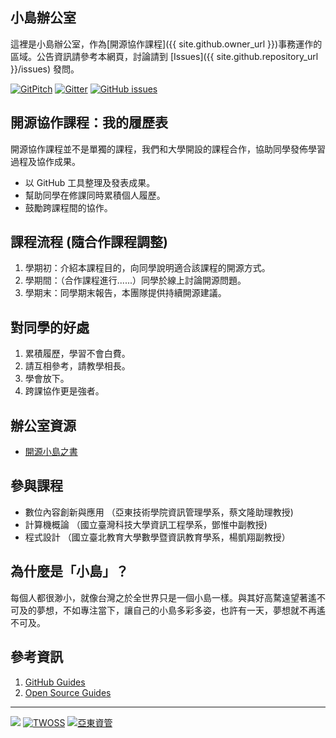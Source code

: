 ## 小島辦公室
這裡是小島辦公室，作為[開源協作課程]({{ site.github.owner_url }})事務運作的區域。公告資訊請參考本網頁，討論請到 [Issues]({{ site.github.repository_url }}/issues) 發問。

[![GitPitch](https://gitpitch.com/assets/badge.svg)](https://gitpitch.com/mini-island/mini-island.github.io/master?grs=github&t=white)
[![Gitter](https://img.shields.io/gitter/room/mini-island/Lobby.svg)](https://gitter.im/mini-island/Lobby)
[![GitHub issues](https://img.shields.io/github/issues/mini-island/mini-island.github.io.svg)](https://github.com/mini-island/mini-island.github.io/issues)

## 開源協作課程：我的履歷表
開源協作課程並不是單獨的課程，我們和大學開設的課程合作，協助同學發佈學習過程及協作成果。
* 以 GitHub 工具整理及發表成果。
* 幫助同學在修課同時累積個人履歷。
* 鼓勵跨課程間的協作。

## 課程流程 (隨合作課程調整)
1. 學期初：介紹本課程目的，向同學說明適合該課程的開源方式。
2. 學期間：（合作課程進行......）同學於線上討論開源問題。
3. 學期末：同學期末報告，本團隊提供持續開源建議。

## 對同學的好處
1. 累積履歷，學習不會白費。
2. 請互相參考，請教學相長。
3. 學會放下。
4. 跨課協作更是強者。

## 辦公室資源
* [開源小島之書](http://twoss.gitbooks.io/open-island)

## 參與課程
* 數位內容創新與應用 （亞東技術學院資訊管理學系，蔡文隆助理教授)
* 計算機概論 （國立臺灣科技大學資訊工程學系，鄧惟中副教授)
* 程式設計 （國立臺北教育大學數學暨資訊教育學系，楊凱翔副教授）

## 為什麼是「小島」？
每個人都很渺小，就像台灣之於全世界只是一個小島一樣。與其好高騖遠望著遙不可及的夢想，不如專注當下，讓自己的小島多彩多姿，也許有一天，夢想就不再遙不可及。

## 參考資訊
1. [GitHub Guides](https://guides.github.com/)
2. [Open Source Guides](https://opensource.guide/)

---
![](https://goo.gl/WXDPFq)
[![TWOSS](https://img.shields.io/badge/臺灣開源軟體協作工坊-TWOSS-orange.svg)](https://twoss-io.github.io/)
[![亞東資管](https://img.shields.io/badge/資訊管理學系-亞東技術學院-blug.svg)](https://github.com/oit-mi)

